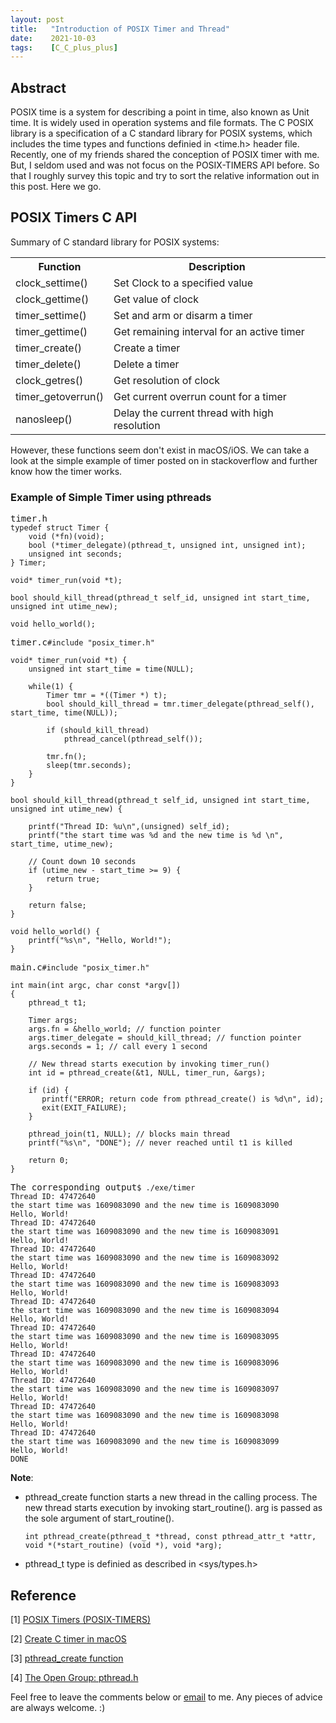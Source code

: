 ```yaml
---
layout: post
title:   "Introduction of POSIX Timer and Thread"
date:    2021-10-03
tags:    [C_C_plus_plus]
---
```


## Abstract ##
POSIX time is a system for describing a point in time, also known as Unit time. It is widely used in operation systems and file formats. The C POSIX library is a specification of a C standard library for POSIX systems, which includes the time types and functions definied in <time.h> header file. Recently, one of my friends shared the conception of POSIX timer with me. But, I seldom used and was not focus on the POSIX-TIMERS API before. So that I roughly survey this topic and try to sort the relative information out in this post. Here we go.

## POSIX Timers C API ##
Summary of C standard library for POSIX systems:
<table>
 <tr>
  <th>Function</th>
  <th>Description</th>
 </tr>
 <tr>
  <td>clock_settime()</td>
  <td>Set Clock to a specified value</td>
 </tr>
 <tr>
  <td>clock_gettime()</td>
  <td>Get value of clock</td>
 </tr>
 <tr>
  <td>timer_settime()</td>
  <td>Set and arm or disarm a timer</td>
 </tr>
 <tr>
  <td>timer_gettime()</td>
  <td>Get remaining interval for an active timer</td>
 </tr>
 <tr>
  <td>timer_create()</td>
  <td>Create a timer</td>
 </tr>
 <tr>
  <td>timer_delete()</td>
  <td>Delete a timer</td>
 </tr>
 <tr>
  <td>clock_getres()</td>
  <td>Get resolution of clock</td>
 </tr>
 <tr>
  <td>timer_getoverrun()</td>
  <td>Get current overrun count for a timer</td>
 </tr>
 <tr>
  <td>nanosleep()</td>
  <td>Delay the current thread with high resolution</td>
 </tr>
</table>

However, these functions seem don't exist in macOS/iOS. We can take a look at the simple example of timer posted on in stackoverflow and further know how the timer works.

### Example of Simple Timer using pthreads ###
<pre class="highlight">
timer.h
<code class="hljs"><span class="nb">typedef struct Timer {
    void (*fn)(void);
    bool (*timer_delegate)(pthread_t, unsigned int, unsigned int);
    unsigned int seconds;
} Timer;

void* timer_run(void *t);

bool should_kill_thread(pthread_t self_id, unsigned int start_time, unsigned int utime_new); 
 
void hello_world();
</span></code></pre>

<pre class="highlight">
timer.c<code class="hljs"><span class="nb">#include "posix_timer.h"

void* timer_run(void *t) {
    unsigned int start_time = time(NULL);

    while(1) {
        Timer tmr = *((Timer *) t);
        bool should_kill_thread = tmr.timer_delegate(pthread_self(), start_time, time(NULL));

        if (should_kill_thread) 
            pthread_cancel(pthread_self());

        tmr.fn();
        sleep(tmr.seconds);
    }
}

bool should_kill_thread(pthread_t self_id, unsigned int start_time, unsigned int utime_new) {

    printf("Thread ID: %u\n",(unsigned) self_id);
    printf("the start time was %d and the new time is %d \n", start_time, utime_new);

    // Count down 10 seconds
    if (utime_new - start_time >= 9) {
        return true;
    }

    return false;
}

void hello_world() {
    printf("%s\n", "Hello, World!");
}
</span></code></pre>

<pre class="highlight">
main.c<code class="hljs"><span class="nb">#include "posix_timer.h"

int main(int argc, char const *argv[])
{
    pthread_t t1;

    Timer args;
    args.fn = &hello_world; // function pointer
    args.timer_delegate = should_kill_thread; // function pointer
    args.seconds = 1; // call every 1 second

    // New thread starts execution by invoking timer_run()
    int id = pthread_create(&t1, NULL, timer_run, &args);

    if (id) {
       printf("ERROR; return code from pthread_create() is %d\n", id);
       exit(EXIT_FAILURE);
    }

    pthread_join(t1, NULL); // blocks main thread
    printf("%s\n", "DONE"); // never reached until t1 is killed

    return 0;
}
</span></code></pre>

<pre class="highlight">The corresponding output<code class="hljs"><span class="nb">$ ./exe/timer
Thread ID: 47472640
the start time was 1609083090 and the new time is 1609083090 
Hello, World!
Thread ID: 47472640
the start time was 1609083090 and the new time is 1609083091 
Hello, World!
Thread ID: 47472640
the start time was 1609083090 and the new time is 1609083092 
Hello, World!
Thread ID: 47472640
the start time was 1609083090 and the new time is 1609083093 
Hello, World!
Thread ID: 47472640
the start time was 1609083090 and the new time is 1609083094 
Hello, World!
Thread ID: 47472640
the start time was 1609083090 and the new time is 1609083095 
Hello, World!
Thread ID: 47472640
the start time was 1609083090 and the new time is 1609083096 
Hello, World!
Thread ID: 47472640
the start time was 1609083090 and the new time is 1609083097 
Hello, World!
Thread ID: 47472640
the start time was 1609083090 and the new time is 1609083098 
Hello, World!
Thread ID: 47472640
the start time was 1609083090 and the new time is 1609083099 
Hello, World!
DONE
</span></code></pre>

**Note**: 
- pthread_create function starts a new thread in the calling process. The new thread starts execution by invoking start_routine(). arg is passed as the sole argument of start_routine().

      int pthread_create(pthread_t *thread, const pthread_attr_t *attr, void *(*start_routine) (void *), void *arg);

- pthread_t type is definied as described in <sys/types.h> 

## Reference ##

[1] [POSIX Timers (POSIX-TIMERS)](https://docs.oracle.com/cd/E19048-01/chorus5/806-6897/architecture-17/index.html)

[2] [Create C timer in macOS](https://stackoverflow.com/questions/44807302/create-c-timer-in-macos/52905687)

[3] [pthread_create function](https://man7.org/linux/man-pages/man3/pthread_create.3.html)

[4] [The Open Group: pthread.h](https://pubs.opengroup.org/onlinepubs/7908799/xsh/pthread.h.html)

<p>Feel free to leave the comments below or <a href="mailto:qazqazqaz850@gmail.com">email</a> to me. Any pieces of advice are always welcome. :)

